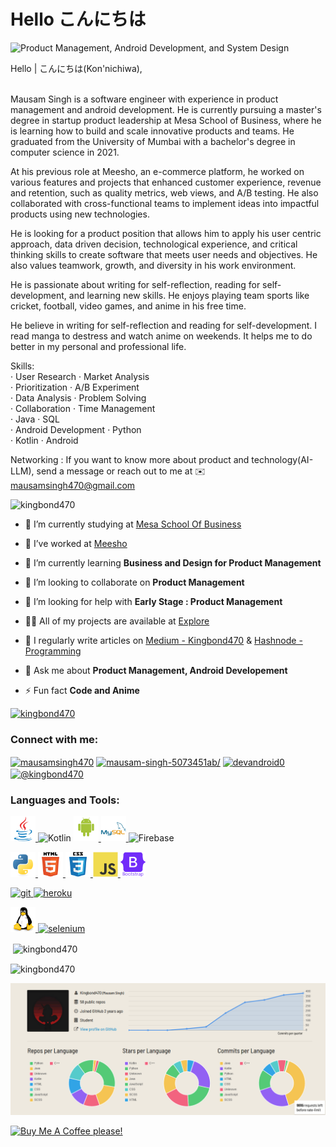 <h1 align="left">Hello こんにちは</h1>

![Product Management, Android Development, and System Design](https://pbs.twimg.com/profile_banners/896716983449903105/1610970894/1080x360)


Hello | こんにちは(Kon'nichiwa),

<br>
Mausam Singh is a software engineer with experience in product management and android development. He is currently pursuing a master's degree in startup product leadership at Mesa School of Business, where he is learning how to build and scale innovative products and teams. He graduated from the University of Mumbai with a bachelor's degree in computer science in 2021.

At his previous role at Meesho, an e-commerce platform, he worked on various features and projects that enhanced customer experience, revenue and retention, such as quality metrics, web views, and A/B testing. He also collaborated with cross-functional teams to implement ideas into impactful products using new technologies. 

He is looking for a product position that allows him to apply his user centric approach, data driven decision, technological experience, and critical thinking skills to create software that meets user needs and objectives. He also values teamwork, growth, and diversity in his work environment.

He is passionate about writing for self-reflection, reading for self-development, and learning new skills. He enjoys playing team sports like cricket, football, video games, and anime in his free time. 
<br>

 He believe in writing for self-reflection and reading for self-development. I read manga to destress and watch anime on weekends. It helps me to do better in my personal and professional life.<br>

Skills: <br>
 · User Research · Market Analysis<br>
 · Prioritization · A/B Experiment <br>
 · Data Analysis · Problem Solving <br>
 · Collaboration · Time Management <br>
 · Java · SQL <br>
 · Android Development · Python<br>
 · Kotlin · Android <br>

Networking : If you want to know more about product and technology(AI-LLM), send a message or reach out to me at ✉️ mausamsingh470@gmail.com
<br>

<p align="left"> <img src="https://komarev.com/ghpvc/?username=kingbond470&label=Profile%20views&color=0e75b6&style=flat" alt="kingbond470" /> </p>


- 🔭 I’m currently studying at [Mesa School Of Business](https://www.mesaschool.co/)
  
- 🔭 I’ve worked at [Meesho](https://www.meesho.com/)

- 🌱 I’m currently learning **Business and Design for Product Management**

- 👯 I’m looking to collaborate on **Product Management**

- 🤝 I’m looking for help with **Early Stage : Product Management**

- 👨‍💻 All of my projects are available at [Explore](https://kingbond470.netlify.app/)

- 📝 I regularly write articles on [Medium - Kingbond470](https://kingbond470.medium.com/) & [Hashnode - Programming](https://kingbond470.hashnode.dev/)

- 💬 Ask me about **Product Management, Android Developement**

- ⚡ Fun fact **Code and Anime**

<p align="left"> <a href="https://github.com/ryo-ma/github-profile-trophy"><img src="https://github-profile-trophy.vercel.app/?username=kingbond470&no-frame=true&margin-w=35&theme=buddhism" alt="kingbond470" /></a> </p>



<h3 align="left">Connect with me:</h3>
<p align="left">
<a href="https://twitter.com/mausamsingh470" target="blank"><img align="center" src="https://cdn.jsdelivr.net/npm/simple-icons@3.0.1/icons/twitter.svg" alt="mausamsingh470" height="30" width="40" /></a>
<a href="https://linkedin.com/in/mausam-singh-5073451ab/" target="blank"><img align="center" src="https://cdn.jsdelivr.net/npm/simple-icons@3.0.1/icons/linkedin.svg" alt="mausam-singh-5073451ab/" height="30" width="40" /></a>
<a href="https://instagram.com/devandroid0" target="blank"><img align="center" src="https://cdn.jsdelivr.net/npm/simple-icons@3.0.1/icons/instagram.svg" alt="devandroid0" height="30" width="40" /></a>
<a href="https://medium.com/@kingbond470" target="blank"><img align="center" src="https://cdn.jsdelivr.net/npm/simple-icons@3.0.1/icons/medium.svg" alt="@kingbond470" height="30" width="40" /></a>
</p>

<h3 align="left">Languages and Tools:</h3>
<p align="left"> 
<a href="https://www.java.com" target="_blank"> <img src="https://raw.githubusercontent.com/devicons/devicon/master/icons/java/java-original.svg" alt="java" width="40" height="40"/> </a>
<img src="https://cdn.worldvectorlogo.com/logos/kotlin-1.svg" alt="Kotlin" width="30" height="30"/> 
<a href="https://developer.android.com" target="_blank"> <img src="https://raw.githubusercontent.com/devicons/devicon/master/icons/android/android-original-wordmark.svg" alt="android" width="40" height="40"/> </a>  
<a href="https://www.mysql.com/" target="_blank"> <img src="https://raw.githubusercontent.com/devicons/devicon/master/icons/mysql/mysql-original-wordmark.svg" alt="mysql" width="40" height="40"/> </a> 
<img src="https://cdn.worldvectorlogo.com/logos/firebase-1.svg" alt="Firebase" width="40" height="40"/> 
  
<a href="https://www.python.org" target="_blank"> <img src="https://raw.githubusercontent.com/devicons/devicon/master/icons/python/python-original.svg" alt="python" width="40" height="40"/> </a>
<a href="https://www.w3.org/html/" target="_blank"> <img src="https://raw.githubusercontent.com/devicons/devicon/master/icons/html5/html5-original-wordmark.svg" alt="html5" width="40" height="40"/> </a> 
<a href="https://www.w3schools.com/css/" target="_blank"> <img src="https://raw.githubusercontent.com/devicons/devicon/master/icons/css3/css3-original-wordmark.svg" alt="css3" width="40" height="40"/> </a>
<a href="https://developer.mozilla.org/en-US/docs/Web/JavaScript" target="_blank"> <img src="https://raw.githubusercontent.com/devicons/devicon/master/icons/javascript/javascript-original.svg" alt="javascript" width="40" height="40"/> </a>
<a href="https://getbootstrap.com" target="_blank"> <img src="https://raw.githubusercontent.com/devicons/devicon/master/icons/bootstrap/bootstrap-plain-wordmark.svg" alt="bootstrap" width="40" height="40"/> </a> 
  
<a href="https://git-scm.com/" target="_blank"> <img src="https://www.vectorlogo.zone/logos/git-scm/git-scm-icon.svg" alt="git" width="40" height="40"/> </a>
<a href="https://heroku.com" target="_blank"> <img src="https://www.vectorlogo.zone/logos/heroku/heroku-icon.svg" alt="heroku" width="40" height="40"/> </a>


<a href="https://www.linux.org/" target="_blank"> <img src="https://raw.githubusercontent.com/devicons/devicon/master/icons/linux/linux-original.svg" alt="linux" width="40" height="40"/> </a> 
<a href="https://www.selenium.dev" target="_blank"> <img src="https://raw.githubusercontent.com/detain/svg-logos/780f25886640cef088af994181646db2f6b1a3f8/svg/selenium-logo.svg" alt="selenium" width="40" height="40"/> </a> 
</p>


<p>&nbsp;<img align="center" src="https://github-readme-stats.vercel.app/api?username=kingbond470&show_icons=true&locale=en" alt="kingbond470" /></p>


<p><img align="center" src="https://github-readme-streak-stats.herokuapp.com/?user=kingbond470&" alt="kingbond470" /></p>

<!--
### GitHub
[More Stats](https://profile-summary-for-github.com/user/Kingbond470)
-->
<img src="https://github.com/Kingbond470/Android-Practice/blob/main/MoveOnPlaystore/stats_github.png" />

 <a href="https://www.buymeacoffee.com/kingbond470" target="_blank"><img src="https://cdn.buymeacoffee.com/buttons/default-orange.png" alt="Buy Me A Coffee please!" style="height: 51px !important;width: 217px !important;" ></a>


